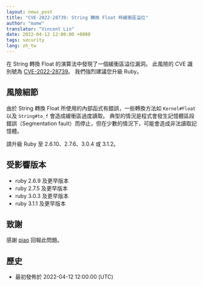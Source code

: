 ```yaml
---
layout: news_post
title: "CVE-2022-28739: String 轉換 Float 時緩衝區溢位"
author: "mame"
translator: "Vincent Lin"
date: 2022-04-12 12:00:00 +0000
tags: security
lang: zh_tw
---
```


在 String 轉換 Float 的演算法中發現了一個緩衝區溢位漏洞。
此風險的 CVE 識別號為 [CVE-2022-28739](https://www.cve.org/CVERecord?id=CVE-2022-28739)。
我們強烈建議您升級 Ruby。

## 風險細節

由於 String 轉換 Float 所使用的內部函式有錯誤，一些轉換方法如 `Kernel#Float` 以及 `String#to_f` 會造成緩衝區過度讀取。
典型的情況是程式會發生記憶體區段錯誤（Segmentation fault）而停止，但在少數的情況下，可能會造成非法讀取記憶體。

請升級 Ruby 至 2.6.10、2.7.6、3.0.4 或 3.1.2。

## 受影響版本

* ruby 2.6.9 及更早版本
* ruby 2.7.5 及更早版本
* ruby 3.0.3 及更早版本
* ruby 3.1.1 及更早版本

## 致謝

感謝 [piao](https://hackerone.com/piao?type=user) 回報此問題。

## 歷史

* 最初發佈於 2022-04-12 12:00:00 (UTC)
